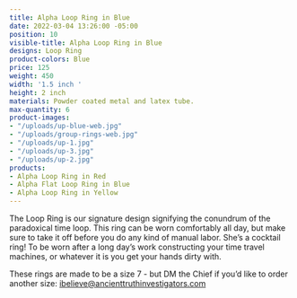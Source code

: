 ```yaml
---
title: Alpha Loop Ring in Blue
date: 2022-03-04 13:26:00 -05:00
position: 10
visible-title: Alpha Loop Ring in Blue
designs: Loop Ring
product-colors: Blue
price: 125
weight: 450
width: '1.5 inch '
height: 2 inch
materials: Powder coated metal and latex tube.
max-quantity: 6
product-images:
- "/uploads/up-blue-web.jpg"
- "/uploads/group-rings-web.jpg"
- "/uploads/up-1.jpg"
- "/uploads/up-3.jpg"
- "/uploads/up-2.jpg"
products:
- Alpha Loop Ring in Red
- Alpha Flat Loop Ring in Blue
- Alpha Loop Ring in Yellow
---
```


The Loop Ring is our signature design signifying the conundrum of the paradoxical time loop. This ring can be worn comfortably all day, but make sure to take it off before you do any kind of manual labor. She’s a cocktail ring! To be worn after a long day’s work constructing your time travel machines, or whatever it is you get your hands dirty with.

These rings are made to be a size 7 - but DM the Chief if you’d like to order another size: ibelieve@ancienttruthinvestigators.com